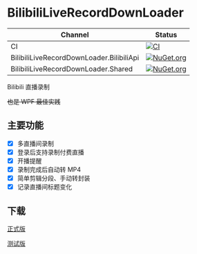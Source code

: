 # BilibiliLiveRecordDownLoader
Channel | Status
-|-
CI | [![CI](https://github.com/HMBSbige/BilibiliLiveRecordDownLoader/workflows/CI/badge.svg)](https://github.com/HMBSbige/BilibiliLiveRecordDownLoader/actions)
BilibiliLiveRecordDownLoader.BilibiliApi | [![NuGet.org](https://img.shields.io/nuget/v/BilibiliLiveRecordDownLoader.BilibiliApi.svg)](https://www.nuget.org/packages/BilibiliLiveRecordDownLoader.BilibiliApi/)
BilibiliLiveRecordDownLoader.Shared | [![NuGet.org](https://img.shields.io/nuget/v/BilibiliLiveRecordDownLoader.Shared.svg)](https://www.nuget.org/packages/BilibiliLiveRecordDownLoader.Shared/)



Bilibili 直播录制

~~也是 WPF 最佳实践~~

## 主要功能
- [x] 多直播间录制
- [x] 登录后支持录制付费直播
- [x] 开播提醒
- [x] 录制完成后自动转 MP4
- [x] 简单剪辑分段、手动转封装
- [x] 记录直播间标题变化

## 下载
[正式版](https://github.com/HMBSbige/BilibiliLiveRecordDownLoader/releases)

[测试版](https://github.com/HMBSbige/BilibiliLiveRecordDownLoader/actions)
